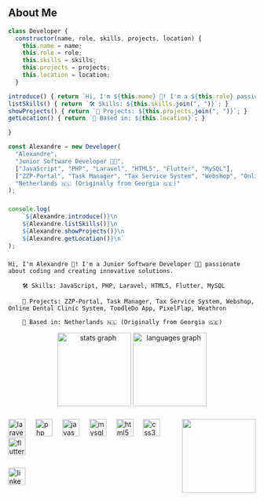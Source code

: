 ## About Me 
```js
class Developer {
  constructor(name, role, skills, projects, location) {
    this.name = name;
    this.role = role;
    this.skills = skills;
    this.projects = projects;
    this.location = location;
  }

introduce() { return `Hi, I'm ${this.name} 👋! I'm a ${this.role} passionate about coding and creating innovative solutions.`; }
listSkills() { return `🛠️ Skills: ${this.skills.join(", ")}`; }
showProjects() { return `🚀 Projects: ${this.projects.join(", ")}`; }
getLocation() { return `📍 Based in: ${this.location}`; }

}
```
```js
const Alexandre = new Developer(
  "Alexandre",
  "Junior Software Developer 👨‍💻",
  ["JavaScript", "PHP", "Laravel", "HTML5", "Flutter", "MySQL"],
  ["ZZP-Portal", "Task Manager", "Tax Service System", "Webshop", "Online Dental Clinic System", "ToodleDo App", "PixelFlap", "Weathron"],
  "Netherlands 🇳🇱 (Originally from Georgia 🇬🇪)"
);

```
###
```js
console.log(
    `${Alexandre.introduce()}\n
    ${Alexandre.listSkills()}\n
    ${Alexandre.showProjects()}\n
    ${Alexandre.getLocation()}\n`
);
```
###

``` console
Hi, I'm Alexandre 👋! I'm a Junior Software Developer 👨‍💻 passionate about coding and creating innovative solutions.

    🛠️ Skills: JavaScript, PHP, Laravel, HTML5, Flutter, MySQL

    🚀 Projects: ZZP-Portal, Task Manager, Tax Service System, Webshop, Online Dental Clinic System, ToodleDo App, PixelFlap, Weathron

    📍 Based in: Netherlands 🇳🇱 (Originally from Georgia 🇬🇪)

```


<div align="center">
  <img src="https://github-readme-stats.vercel.app/api?username=Drunxfish&hide_title=true&hide_rank=true&show_icons=true&include_all_commits=true&count_private=true&disable_animations=false&theme=tokyonight&locale=en&hide_border=true" height="150" alt="stats graph"  />
  <img src="https://github-readme-stats.vercel.app/api/top-langs?username=Drunxfish&locale=en&hide_title=false&layout=compact&card_width=320&langs_count=5&theme=tokyonight&hide_border=true" height="150" alt="languages graph"  />
</div>

###

<img align="right" height="150" src="https://media0.giphy.com/media/v1.Y2lkPTc5MGI3NjExNzlwMGpvNmk2MDgxamdwMnE1bmw5cHpsODFkcnd4bmI0aHhvdDhwYSZlcD12MV9pbnRlcm5hbF9naWZfYnlfaWQmY3Q9Zw/zOvBKUUEERdNm/giphy.gif"  />

###

<div align="left">
  <img src="https://cdn.jsdelivr.net/gh/devicons/devicon/icons/laravel/laravel-original.svg" height="35" alt="laravel logo"  />
  <img width="12" />
  <img src="https://cdn.jsdelivr.net/gh/devicons/devicon/icons/php/php-original.svg" height="35" alt="php logo"  />
  <img width="12" />
  <img src="https://cdn.jsdelivr.net/gh/devicons/devicon/icons/javascript/javascript-original.svg" height="35" alt="javascript logo"  />
  <img width="12" />
  <img src="https://cdn.jsdelivr.net/gh/devicons/devicon/icons/mysql/mysql-original.svg" height="35" alt="mysql logo"  />
  <img width="12" />
  <img src="https://cdn.jsdelivr.net/gh/devicons/devicon/icons/html5/html5-original.svg" height="35" alt="html5 logo"  />
  <img width="12" />
  <img src="https://cdn.jsdelivr.net/gh/devicons/devicon/icons/css3/css3-original.svg" height="35" alt="css3 logo"  />
  <img width="12" />
  <img src="https://cdn.jsdelivr.net/gh/devicons/devicon/icons/flutter/flutter-original.svg" height="35" alt="flutter logo"  />
  <img width="12" />
</div>

###

<div align="left">
  <a href="https://www.linkedin.com/in/601000101x/" target="_blank">
    <img src="https://img.shields.io/static/v1?message=LinkedIn&logo=linkedin&label=&color=0077B5&logoColor=white&labelColor=&style=for-the-badge" height="35" alt="linkedin logo"  />
  </a>
</div>
